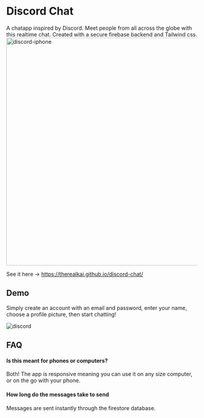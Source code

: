 

  # Discord Chat

  <div>
  A chatapp inspired by Discord. Meet people from all across the globe
  with this realtime chat. Created with a secure firebase backend and Tailwind css. </div>

  <div style="display: flex; justify-content: center">
  <img src="https://user-images.githubusercontent.com/84258692/159142002-d265326f-6737-408f-8c3a-5b5d14fceda4.png" width="600px" alt="discord-iphone"/>
  </div>
  
</div>

See it here -> https://therealkai.github.io/discord-chat/

## Demo

Simply create an account with an email and password, enter your name, choose a profile 
picture, then start chatting!

![discord](https://user-images.githubusercontent.com/84258692/159142136-5f363d40-0a39-4a43-b0c2-22c3536266b8.gif)

## FAQ

#### Is this meant for phones or computers?

Both! The app is responsive meaning you can use it on any size computer, or on the go with your phone.

#### How long do the messages take to send

Messages are sent instantly through the firestore database.

